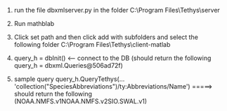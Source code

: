 1. run the file dbxmlserver.py in the folder C:\Program Files\Tethys\server

2. Run mathblab

3. Click set path and then click add with subfolders and select the following folder  C:\Program Files\Tethys\client-matlab

4. query_h = dbInit()   <-- connect to the DB (should return the following query_h = dbxml.Queries@506ad72f)

5. sample query query_h.QueryTethys(...
 'collection("SpeciesAbbreviations")/ty:Abbreviations/Name')
 =====> should return the following (<Name>NOAA.NMFS.v1</Name><Name>NOAA.NMFS.v2</Name><Name>SIO.SWAL.v1</Name>) 
